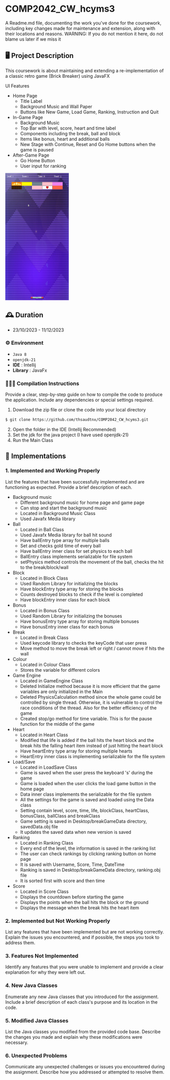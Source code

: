 # COMP2042_CW_hcyms3
A Readme.md file, documenting the work you've done for the
coursework, including key changes made for maintenance and extension, 
along with their locations and reasons. 
WARNING: If you do not mention it here, do not blame us later if we miss it

## 🖥️ Project Description
This coursework is about maintaining and extending a re-implementation of a classic retro
game (Brick Breaker) using JavaFX
<br>

UI Features
- Home Page
  - Title Label
  - Background Music and Wall Paper
  - Buttons like New Game, Load Game, Ranking, Instruction and Quit
- In-Game Page
  - Background Music
  - Top Bar with level, score, heart and time label
  - Components including the break, ball and block
  - Items like bonus, heart and additional balls
  - New Stage with Continue, Reset and Go Home buttons when the game is paused
- After-Game Page
  - Go Home Button
  - User input for ranking

<img alt="Alt text" height="400" src="/src/main/resources/breakGame_gamePage.png" title="Optional title" width="200"/>


<br>

## 🕰️ Duration
* 23/10/2023 - 11/12/2023

### ⚙️ Environment
- `Java 8`
- `openjdk-21`
- **IDE** : Intellij
- **Library** : JavaFx

### 🧑‍🤝‍🧑 Compilation Instructions
Provide a clear, step-by-step guide on how to compile the code to produce the application. Include any dependencies or special settings required.

1. Download the zip file or clone the code into your local directory
``` bash
$ git clone https://github.com/thsaudtnx/COMP2042_CW_hcyms3.git
```
2. Open the folder in the IDE (Intellij Recommended)
3. Set the jdk for the java project (I have used openjdk-21)
4. Run the Main Class 

## 📌 Implementations
### 1. Implemented and Working Properly
List the features that have been successfully implemented and are functioning as expected. Provide a brief description of each. 
- Background music
  - Different background music for home page and game page
  - Can stop and start the background music
  - Located in Background Music Class
  - Used Javafx Media library
- Ball
  - Located in Ball Class
  - Used Javafx Media library for ball hit sound
  - Have ballEntry type array for multiple balls
  - Set and checks gold time of every ball
  - Have ballEntry inner class for set physics to each ball
  - BallEntry class implements serializable for file system
  - setPhysics method controls the movement of the ball, checks the hit to the break/block/wall
- Block
  - Located in Block Class
  - Used Random Library for initializing the blocks
  - Have blockEntry type array for storing the blocks
  - Counts destroyed blocks to check if the level is completed
  - Have blockEntry inner class for each block
- Bonus
  - Located in Bonus Class
  - Used Random Library for initializing the bonuses
  - Have bonusEntry type array for storing multiple bonuses
  - Have bonusEntry inner class for each bonus
- Break
  - Located in Break Class
  - Used keycode library to checks the keyCode that user press
  - Move method to move the break left or right / cannot move if hits the wall
- Colour
  - Located in Colour Class
  - Stores the variable for different colors
- Game Engine
  - Located in GameEngine Class
  - Deleted Initialize method because it is more efficient that the game variables are only initialized in the Main
  - Deleted PhysicsCalculation method since the whole game could be controlled by single thread. Otherwise, it is vulnerable to control the race conditions of the thread. Also for the better efficiency of the game
  - Created stop/go method for time variable. This is for the pause function for the middle of the game
- Heart
  - Located in Heart Class
  - Modified that life is added if the ball hits the heart block and the break hits the falling heart item instead of just hitting the heart block
  - Have heartEntry type array for storing multiple hearts
  - HeartEntry inner class is implementing serializable for the file system
- Load/Save
  - Located in LoadSave Class
  - Game is saved when the user press the keyboard 's' during the game
  - Game is loaded when the user clicks the load game button in the home page
  - Data inner class implements the serializable for the file system
  - All the settings for the game is saved and loaded using the Data class
  - Setting contain level, score, time, life, blockClass, heartClass, bonusClass, ballClass and breakClass
  - Game setting is saved in Desktop/breakGameData directory, savedData.obj file
  - It updates the saved data when new version is saved
- Ranking
  - Located in Ranking Class
  - Every end of the level, the information is saved in the ranking list
  - The user can check rankings by clicking ranking button on home page
  - It is saved with Username, Score, Time, DateTime
  - Ranking is saved in Desktop/breakGameData directory, ranking.obj file
  - It is sorted first with score and then time
- Score
  - Located in Score Class
  - Displays the countdown before starting the game
  - Displays the points when the ball hits the block or the ground
  - Displays the message when the break hits the heart item

### 2. Implemented but Not Working Properly
List any features that have been implemented but are not working correctly. Explain the issues you encountered, and if possible, the steps you took to address them.


### 3. Features Not Implemented
Identify any features that you were unable to implement and provide a clear explanation for why they were left out.

### 4. New Java Classes
Enumerate any new Java classes that you introduced for the assignment. Include a brief description of each class's purpose and its location in the code.


### 5. Modified Java Classes
List the Java classes you modified from the provided code base. Describe the changes you made and explain why these modifications were necessary.


### 6. Unexpected Problems
Communicate any unexpected challenges or issues you encountered during the assignment. Describe how you addressed or attempted to resolve them.
